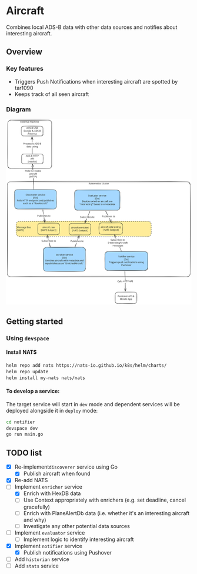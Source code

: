 # Aircraft

Combines local ADS-B data with other data sources and notifies about interesting aircraft.

## Overview

### Key features

- Triggers Push Notifications when interesting aircraft are spotted by tar1090
- Keeps track of all seen aircraft

### Diagram

![C4 Model-style "Container" diagram](docs/Aircraft-Excalidraw-2025-06-24-0942.svg)

## Getting started

### Using `devspace`

#### Install NATS

```bash
helm repo add nats https://nats-io.github.io/k8s/helm/charts/
helm repo update
helm install my-nats nats/nats
```

#### To develop a service:

The target service will start in `dev` mode and dependent services will be deployed alongside it in `deploy` mode:

```bash
cd notifier
devspace dev
go run main.go
```

## TODO list

- [x] Re-implement`discoverer` service using Go
  - [x] Publish aircraft when found
- [x] Re-add NATS
- [ ] Implement `enricher` service
  - [x] Enrich with HexDB data
  - [ ] Use Context appropriately with enrichers (e.g. set deadline, cancel gracefully)
  - [ ] Enrich with PlaneAlertDb data (i.e. whether it's an interesting aircraft and why)
  - [ ] Investigate any other potential data sources
- [ ] Implement `evaluator` service
  - [ ] Implement logic to identify interesting aircraft
- [x] Implement `notifier` service
  - [x] Publish notifications using Pushover
- [ ] Add `historian` service
- [ ] Add `stats` service
